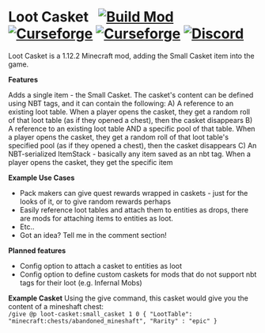 
# Loot Casket &nbsp; [![Build Mod](https://github.com/WinDanesz/LootCasket/actions/workflows/gradle.yml/badge.svg)](https://github.com/WinDanesz/LootCasket/actions/workflows/gradle.yml) [![Curseforge](http://cf.way2muchnoise.eu/full_loot-casket_downloads.svg)](https://www.curseforge.com/minecraft/mc-mods/loot-casket) [![Curseforge](http://cf.way2muchnoise.eu/versions/608287.svg)](http://www.curseforge.com/minecraft/mc-mods/loot-casket/files) [![Discord](https://img.shields.io/discord/544897694448091146?color=7289DA&label=Discord)](https://discord.gg/wuSsgKwAKv)

Loot Casket is a 1.12.2 Minecraft mod, adding the Small Casket item into the game.

**Features**

Adds a single item - the Small Casket.
The casket's content can be defined using NBT tags, and it can contain the following:
  A) A reference to an existing loot table. When a player opens the casket, they get a random roll of that loot table (as if they opened a chest), then the casket disappears
  B) A reference to an existing loot table AND a specific pool of that table. When a player opens the casket, they get a random roll of that loot table's specified pool (as if they opened a chest), then the casket disappears
  C) An NBT-serialized ItemStack - basically any item saved as an nbt tag. When a player opens the casket, they get the specific item
 
**Example Use Cases**
- Pack makers can give quest rewards wrapped in caskets - just for the looks of it, or to give random rewards perhaps
- Easily reference loot tables and attach them to entities as drops, there are mods for attaching items to entities as loot.
- Etc..
- Got an idea? Tell me in the comment section!

**Planned features**
  - Config option to attach a casket to entities as loot
  - Config option to define custom caskets for mods that do not support nbt tags for their loot (e.g. Infernal Mobs)
  
**Example Casket**
Using the give command, this casket would give you the content of a mineshaft chest:
<br />
`/give @p loot-casket:small_casket 1 0 { "LootTable": "minecraft:chests/abandoned_mineshaft", "Rarity" : "epic" }`
 
